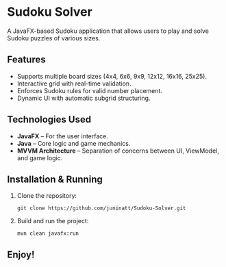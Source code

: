 # Sudoku Solver

A JavaFX-based Sudoku application that allows users to play and solve Sudoku puzzles of various sizes.

## Features
- Supports multiple board sizes (4x4, 6x6, 9x9, 12x12, 16x16, 25x25).
- Interactive grid with real-time validation.
- Enforces Sudoku rules for valid number placement.
- Dynamic UI with automatic subgrid structuring.

## Technologies Used
- **JavaFX** – For the user interface.
- **Java** – Core logic and game mechanics.
- **MVVM Architecture** – Separation of concerns between UI, ViewModel, and game logic.

## Installation & Running
1. Clone the repository:
   ```
   git clone https://github.com/juninatt/Sudoku-Solver.git
   ```

2. Build and run the project:
   ```
   mvn clean javafx:run
   ```
   
##  Enjoy! 